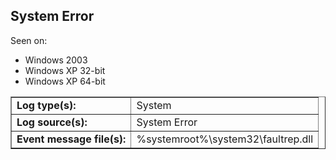 ## System Error

Seen on:
* Windows 2003
* Windows XP 32-bit
* Windows XP 64-bit

<table border="1" class="docutils">
  <tbody>
    <tr>
      <td><b>Log type(s):</b></td>
      <td>System</td>
    </tr>
    <tr>
      <td><b>Log source(s):</b></td>
      <td>System Error</td>
    </tr>
    <tr>
      <td><b>Event message file(s):</b></td>
      <td>%systemroot%\system32\faultrep.dll</td>
    </tr>
  </tbody>
</table>

&nbsp;

